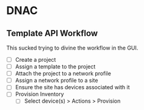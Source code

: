 # DNAC
## Template API Workflow
This sucked trying to divine the workflow in the GUI.

- [ ] Create a project
- [ ] Assign a template to the project
- [ ] Attach the project to a network profile
- [ ] Assign a network profile to a site
- [ ] Ensure the site has devices associated with it
- [ ] Provision Inventory
    - [ ] Select device(s) > Actions > Provision
